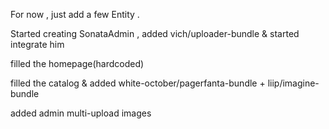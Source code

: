 For now , just add a few Entity .

Started creating SonataAdmin , added vich/uploader-bundle & started integrate him

filled the homepage(hardcoded)

filled the catalog & added white-october/pagerfanta-bundle + liip/imagine-bundle

added admin multi-upload images
